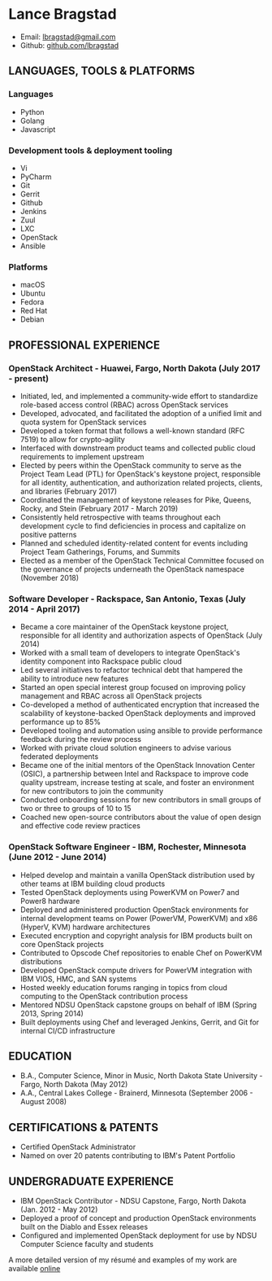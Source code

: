 # Lance Bragstad

* Email: lbragstad@gmail.com
* Github: [github.com/lbragstad](https://github.com/lbragstad)

## LANGUAGES, TOOLS & PLATFORMS

### Languages

* Python
* Golang
* Javascript

### Development tools & deployment tooling

* Vi
* PyCharm
* Git
* Gerrit
* Github
* Jenkins
* Zuul
* LXC
* OpenStack
* Ansible

### Platforms

* macOS
* Ubuntu
* Fedora
* Red Hat
* Debian

## PROFESSIONAL EXPERIENCE

### OpenStack Architect - Huawei, Fargo, North Dakota (July 2017 - present)

* Initiated, led, and implemented a community-wide effort to standardize
  role-based access control (RBAC) across OpenStack services
* Developed, advocated, and facilitated the adoption of a unified limit and
  quota system for OpenStack services
* Developed a token format that follows a well-known standard (RFC 7519) to
  allow for crypto-agility
* Interfaced with downstream product teams and collected public cloud
  requirements to implement upstream
* Elected by peers within the OpenStack community to serve as the Project Team
  Lead (PTL) for OpenStack's keystone project, responsible for all identity,
  authentication, and authorization related projects, clients, and libraries
  (February 2017)
* Coordinated the management of keystone releases for Pike, Queens, Rocky, and
  Stein (February 2017 - March 2019)
* Consistently held retrospective with teams throughout each development cycle
  to find deficiencies in process and capitalize on positive patterns
* Planned and scheduled identity-related content for events including Project
  Team Gatherings, Forums, and Summits
* Elected as a member of the OpenStack Technical Committee focused on the
  governance of projects underneath the OpenStack namespace (November 2018)

### Software Developer - Rackspace, San Antonio, Texas (July 2014 - April 2017)

* Became a core maintainer of the OpenStack keystone project, responsible for
  all identity and authorization aspects of OpenStack (July 2014)
* Worked with a small team of developers to integrate OpenStack's identity
  component into Rackspace public cloud
* Led several initiatives to refactor technical debt that hampered the ability
  to introduce new features
* Started an open special interest group focused on improving policy management
  and RBAC across all OpenStack projects
* Co-developed a method of authenticated encryption that increased the
  scalability of keystone-backed OpenStack deployments and improved performance
  up to 85%
* Developed tooling and automation using ansible to provide performance
  feedback during the review process
* Worked with private cloud solution engineers to advise various federated
  deployments
* Became one of the initial mentors of the OpenStack Innovation Center (OSIC),
  a partnership between Intel and Rackspace to improve code quality upstream,
  increase testing at scale, and foster an environment for new contributors to
  join the community
* Conducted onboarding sessions for new contributors in small groups of two or
  three to groups of 10 to 15
* Coached new open-source contributors about the value of open design and
  effective code review practices

### OpenStack Software Engineer - IBM, Rochester, Minnesota (June 2012 ­- June 2014)

* Helped develop and maintain a vanilla OpenStack distribution used by other
  teams at IBM building cloud products 
* Tested OpenStack deployments using PowerKVM on Power7 and Power8 hardware
* Deployed and administered production OpenStack environments for internal
  development teams on Power (PowerVM, PowerKVM) and x86 (Hyper­V, KVM)
  hardware architectures
* Executed encryption and copyright analysis for IBM products built on core
  OpenStack projects
* Contributed to Opscode Chef repositories to enable Chef on PowerKVM
  distributions
* Developed OpenStack compute drivers for PowerVM integration with IBM VIOS,
  HMC, and SAN systems
* Hosted weekly education forums ranging in topics from cloud computing to the
  OpenStack contribution process
* Mentored NDSU OpenStack capstone groups on behalf of IBM (Spring 2013, Spring
  2014)
* Built deployments using Chef and leveraged Jenkins, Gerrit, and Git for
  internal CI/CD infrastructure

## EDUCATION

* B.A., Computer Science, Minor in Music, North Dakota State University -
  Fargo, North Dakota (May 2012)
* A.A., Central Lakes College - Brainerd, Minnesota (September 2006 - August
  2008)

## CERTIFICATIONS & PATENTS

* Certified OpenStack Administrator
* Named on over 20 patents contributing to IBM's Patent Portfolio

## UNDERGRADUATE EXPERIENCE

* IBM OpenStack Contributor - NDSU Capstone, Fargo, North Dakota (Jan. 2012 ­- May 2012)
* Deployed a proof of concept and production OpenStack environments built on
  the Diablo and Essex releases
* Configured and implemented OpenStack deployment for use by NDSU Computer
  Science faculty and students

A more detailed version of my résumé and examples of my work are available
[online](https://www.lbragstad.com/resume)
